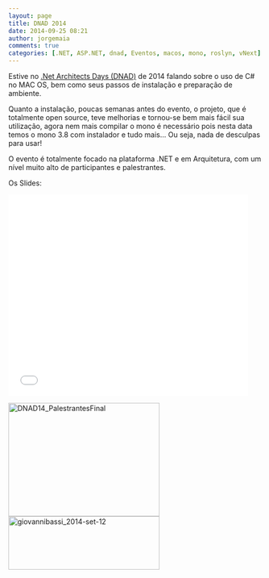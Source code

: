 ```yaml
---
layout: page
title: DNAD 2014
date: 2014-09-25 08:21
author: jorgemaia
comments: true
categories: [.NET, ASP.NET, dnad, Eventos, macos, mono, roslyn, vNext]
---
```

Estive no <a href="http://dnad.azurewebsites.net/">.Net Architects Days (DNAD)</a> de 2014 falando sobre o uso de C# no MAC OS, bem como seus passos de instalação e preparação de ambiente.

Quanto a instalação, poucas semanas antes do evento, o projeto, que é totalmente open source, teve melhorias e tornou-se bem mais fácil sua utilização, agora nem mais compilar o mono é necessário pois nesta data temos o mono 3.8 com instalador e tudo mais... Ou seja, nada de desculpas para usar!

O evento é totalmente focado na plataforma .NET e em Arquitetura, com um nível muito alto de participantes e palestrantes.

Os Slides:

<iframe src="//www.slideshare.net/slideshow/embed_code/40447909" width="476" height="400" frameborder="0" marginwidth="0" marginheight="0" scrolling="no"></iframe>

<a href="http://www.jorgemaia.com.br/wp-content/uploads/2014/10/DNAD14_PalestrantesFinal.jpg"><img class="alignnone size-medium wp-image-75" src="http://www.jorgemaia.com.br/wp-content/uploads/2014/10/DNAD14_PalestrantesFinal-300x225.jpg" alt="DNAD14_PalestrantesFinal" width="300" height="225" /></a><a href="http://www.jorgemaia.com.br/wp-content/uploads/2014/10/giovannibassi_2014-set-12.jpg"><img class="alignnone size-medium wp-image-76" src="http://www.jorgemaia.com.br/wp-content/uploads/2014/10/giovannibassi_2014-set-12-300x106.jpg" alt="giovannibassi_2014-set-12" width="300" height="106" /></a>

&nbsp;

&nbsp;
